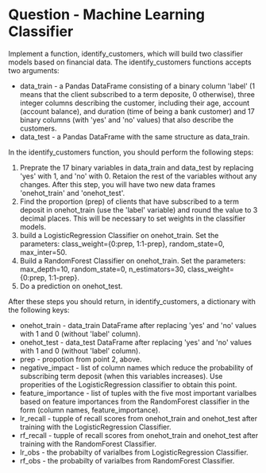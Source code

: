 # Question - Machine Learning Classifier

Implement a function, identify_customers, which will build two classifier models based on financial data. The identify_customers functions accepts two arguments:
- data_train - a Pandas DataFrame consisting of a binary column 'label' (1 means that the client subscribed to a term deposite, 0 otherwise), three integer columns describing the customer, including their age, account (account balance), and duration (time of being a bank customer) and 17 binary columns (with 'yes' and 'no' values) that also describe the customers.
- data_test - a Pandas DataFrame with the same structure as data_train.

In the identify_customers function, you should perform the following steps:
1. Preprate the 17 binary variables in data_train and data_test by replacing 'yes' with 1, and 'no' with 0. Retaion the rest of the variables without any changes. After this step, you will have two new data frames 'onehot_train' and 'onehot_test'.
2. Find the proportion (prep) of clients that have subscribed to a term deposit in onehot_train (use the 'label' variable) and round the value to 3 decimal places. This will be necessary to set weights in the classifier models.
3. build a LogisticRegression Classifier on onehot_train. Set the parameters: class_weight={0:prep, 1:1-prep}, random_state=0, max_inter=50.
4. Build a RandomForest Classifier on onehot_train. Set the parameters: max_depth=10, random_state=0, n_estimators=30, class_weight={0:prep, 1:1-prep}.
5. Do a prediction on onehot_test.

After these steps you should return, in identify_customers, a dictionary with the following keys:
- onehot_train - data_train DataFrame after replacing 'yes' and 'no' values with 1 and 0 (without 'label' column).
- onehot_test - data_test DataFrame after replacing 'yes' and 'no' values with 1 and 0 (without 'label' column).
- prep - propotion from point 2, above.
- negative_impact - list of column names which reduce the probability of subscribing term deposit (when this variables increases). Use properities of the LogisticRegression classifier to obtain this point.
- feature_importance - list of tuples with the five most important varialbes based on feature importances from the RandomForest classifier in the form (column names, feature_importance).
- lr_recall - tupple of recall scores from onehot_train and onehot_test after training with the LogisticRegression Classifier.
- rf_recall - tupple of recall scores from onehot_train and onehot_test after training with the RandomForest Classifier.
- lr_obs - the probabilty of varialbes from LogisticRegression Classifier.
- rf_obs - the probabilty of varialbes from RandomForest Classifier.
